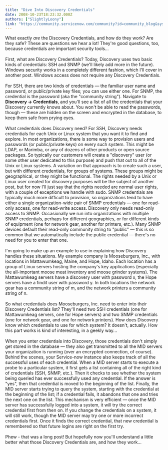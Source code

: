 ```yaml
---
title: "Dive Into Discovery Credentials"
date: 2008-10-23T18:23:32.000Z
authors: ["SlightlyLoony"]
link: "https://community.servicenow.com/community?id=community_blog&sys_id=561d62e5dbd0dbc01dcaf3231f961934"
---
```

<p>What exactly <i>are</i> the Discovery Credentials, and how do they work? Are they safe? These are questions we hear a lot! They're good questions, too, because credentials are important security tools...<br /><br />First, what are Discovery Credentials? Today, Discovery uses two basic kinds of credentials: SSH and SNMP (we'll likely add more in the future). Windows security works in a completely different fashion, which I'll cover in another post. Windows access does not require any Discovery Credentials.<br /><br />For SSH, there are two kinds of credentials — the familiar user name and password, or public/private key files; you can use either one. For SNMP, the credential is the password (aka the "community string"). Navigate to <b>Discovery -&gt; Credentials</b>, and you'll see a list of all the credentials that your Discovery currently knows about. You won't be able to read the passwords, though — these are hidden on the screen and encrypted in the database, to keep them safe from prying eyes.<br /><br />What credentials does Discovery need? For SSH, Discovery needs credentials for each Unix or Linux system that you want it to find and explore. In most organizations, there is some way to provision users and passwords (or public/private keys) on every such system. This might be LDAP, or Marimba, or any of dozens of other products or open source packages. So typically our customers will create a "discovery" user (or some other user dedicated to this purpose) and push that out to all of the Unix or Linux systems. A variation on that approach is to create such a user, but with different credentials, for groups of systems. These groups might be geographical, or they might be functional. The rights needed by a Unix or Linux user created for discovery purposes will be the subject of another post, but for now I'll just say that the rights needed are normal user rights, with a couple of exceptions we handle with sudo. SNMP credentials are typically much more difficult to provision, so organizations tend to have either a single organization-wide pair of SNMP credentials — one for read-only access, one for read-write access. Discovery only needs read-only access to SNMP. Occasionally we run into organizations with multiple SNMP credentials, perhaps for different geographies, or for different kinds of equipment (one for network gear, another for printers, etc.). Many SNMP devices default their read-only community string to "public" — this is so common that we automatically include the public credential — there's no need for you to enter that one.<br /><br />I'm going to make up an example to use in explaining how Discovery handles these situations. My example company is Mooseburgers, Inc., with locations in Mattawumkeag, Maine, and Hope, Idaho. Each location has a group of Linux servers hosting the company's key applications (especially the all-important moose meat inventory and moose grinder systems). The Mattawumkeag servers have a discovery user with password x, the Hope servers have a findit user with password y. In both locations the network gear has a community string of m, and the network printers a community string of n. <br /><br />So what credentials does Mooseburgers, Inc. need to enter into their Discovery Credentials list? They'll need two SSH credentials (one for Mattawumkeag servers, one for Hope servers) and two SNMP credentials (one for network gear, and one for network printers). How does Discovery know which credentials to use for which system? It doesn't, actually. How this part works is kind of interesting, in a geekly way...<br /><br />When you enter credentials into Discovery, those credentials don't simply get stored in the database — they also get transmitted to all the MID servers your organization is running (over an encrypted connection, of course). Behind the scenes, your Service-now instance also keeps track of all the successful uses of each credential. When a MID server starts to execute a probe to a particular system, it first gets a list containing all of the right kind of credentials (SSH, SNMP, etc.). Then it checks to see whether the system being queried has ever successfully used any credential. If the answer is "yes", then that credential is moved to the beginning of the list. Finally, the MID server starts trying to query the system, starting with the credential at the beginning of the list; if a credential fails, it abandons that one and tries the next one on the list. This mechanism is very efficient — once the MID server has successfully logged into a system, it will try the correct credential first from then on. If you change the credentials on a system, it will still work, though the MID server may try one or more incorrect credentials first. Once it finds the correct credential, that new credential is remembered so that future logins are right on the first try.<br /><br />Phew - that was a long post! But hopefully now you'll understand a little better what those Discovery Credentials are, and how they work...</p>